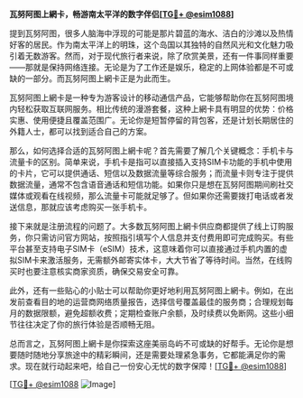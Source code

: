 **瓦努阿图上網卡，畅游南太平洋的数字伴侣[[TG💪+ @esim1088](https://t.me/s/esim1088)]**

提到瓦努阿图，很多人脑海中浮现的可能是那片碧蓝的海水、洁白的沙滩以及热情好客的居民。作为南太平洋上的明珠，这个岛国以其独特的自然风光和文化魅力吸引着无数游客。然而，对于现代旅行者来说，除了欣赏美景，还有一件事同样重要——那就是保持网络连接。无论是为了工作还是娱乐，稳定的上网体验都是不可或缺的一部分。而瓦努阿图上網卡正是为此而生。

瓦努阿图上網卡是一种专为游客设计的移动通信产品，它能够帮助你在瓦努阿图境内轻松获取互联网服务。相比传统的漫游套餐，这种上網卡具有明显的优势：价格实惠、使用便捷且覆盖范围广。无论你是短暂停留的背包客，还是计划长期居住的外籍人士，都可以找到适合自己的方案。

那么，如何选择合适的瓦努阿图上網卡呢？首先需要了解几个关键概念：手机卡与流量卡的区别。简单来说，手机卡是指可以直接插入支持SIM卡功能的手机中使用的卡片，它可以提供通话、短信以及数据流量等综合服务；而流量卡则专注于提供数据流量，通常不包含语音通话和短信功能。如果你只是想在瓦努阿图期间刷社交媒体或观看在线视频，那么流量卡可能就足够了。但如果你还需要拨打电话或者发送信息，那就应该考虑购买一张手机卡。

接下来就是注册流程的问题了。大多数瓦努阿图上網卡供应商都提供了线上订购服务，你只需访问官方网站，按照指引填写个人信息并支付费用即可完成购买。有些平台甚至支持电子SIM卡（eSIM）技术，这意味着你可以直接通过手机内置的虚拟SIM卡来激活服务，无需额外邮寄实体卡，大大节省了等待时间。当然，在线购买时也要注意核实商家资质，确保交易安全可靠。

此外，还有一些贴心的小贴士可以帮助你更好地利用瓦努阿图上網卡。例如，在出发前查看目的地的运营商网络质量报告，选择信号覆盖最佳的服务商；合理规划每月的数据限额，避免超额收费；定期检查账户余额，及时续费以免断网。这些小细节往往决定了你的旅行体验是否顺畅无阻。

总而言之，瓦努阿图上網卡是你探索这座美丽岛屿不可或缺的好帮手。无论你是想要随时随地分享旅途中的精彩瞬间，还是需要处理紧急事务，它都能满足你的需求。现在就行动起来吧，给自己一份安心无忧的数字保障！[[TG💪+ @esim1088](https://t.me/s/esim1088)]

[[TG💪+ @esim1088](https://t.me/s/esim1088) ![Image](https://i.postimg.cc/4NQfJmqS/Snipaste-2025-05-13-00-14-12.png)]